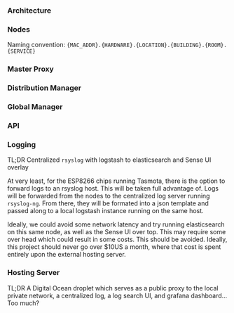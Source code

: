 ### Architecture

### Nodes
Naming convention: `{MAC_ADDR}.{HARDWARE}.{LOCATION}.{BUILDING}.{ROOM}.{SERVICE}`

### Master Proxy

### Distribution Manager

### Global Manager

### API

### Logging
TL;DR Centralized `rsyslog` with logstash to elasticsearch and Sense UI overlay

At very least, for the ESP8266 chips running Tasmota, there is the option to
forward logs to an rsyslog host. This will be taken full advantage of. Logs will
be forwarded from the nodes to the centralized log server running `rsyslog-ng`.
From there, they will be formated into a json template and passed along to a
local logstash instance running on the same host.

Ideally, we could avoid some network latency and try running elasticsearch on
this same node, as well as the Sense UI over top. This may require some over
head which could result in some costs. This should be avoided. Ideally, this
project should never go over $10US a month, where that cost is spent entirely
upon the external hosting server.

### Hosting Server
TL;DR A Digital Ocean droplet which serves as a public proxy to the local private
network, a centralized log, a log search UI, and grafana dashboard... Too much?
